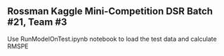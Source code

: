 ## Rossman Kaggle Mini-Competition DSR Batch #21, Team #3

Use RunModelOnTest.ipynb notebook to load the test data and calculate RMSPE

